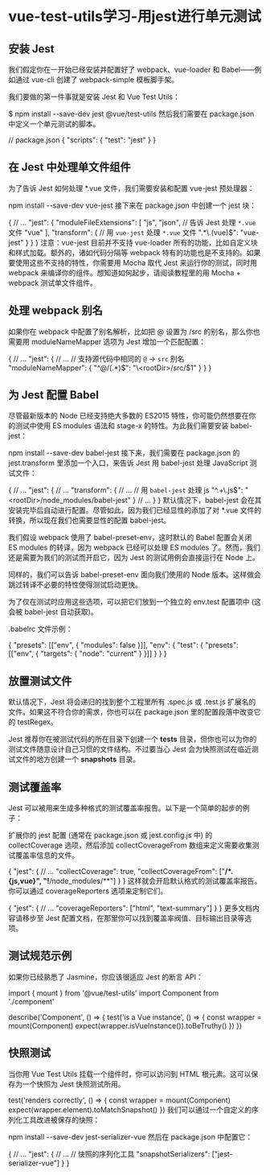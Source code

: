 # vue-test-utils学习-用jest进行单元测试

## 安装 Jest

我们假定你在一开始已经安装并配置好了 webpack、vue-loader 和 Babel——例如通过 vue-cli 创建了 webpack-simple 模板脚手架。

我们要做的第一件事就是安装 Jest 和 Vue Test Utils：

$ npm install --save-dev jest @vue/test-utils
然后我们需要在 package.json 中定义一个单元测试的脚本。

// package.json
{
  "scripts": {
    "test": "jest"
  }
}

## 在 Jest 中处理单文件组件

为了告诉 Jest 如何处理 *.vue 文件，我们需要安装和配置 vue-jest 预处理器：

npm install --save-dev vue-jest
接下来在 package.json 中创建一个 jest 块：

{
  // ...
  "jest": {
    "moduleFileExtensions": [
      "js",
      "json",
      // 告诉 Jest 处理 `*.vue` 文件
      "vue"
    ],
    "transform": {
      // 用 `vue-jest` 处理 `*.vue` 文件
      ".*\\.(vue)$": "vue-jest"
    }
  }
}
注意：vue-jest 目前并不支持 vue-loader 所有的功能，比如自定义块和样式加载。额外的，诸如代码分隔等 webpack 特有的功能也是不支持的。如果要使用这些不支持的特性，你需要用 Mocha 取代 Jest 来运行你的测试，同时用 webpack 来编译你的组件。想知道如何起步，请阅读教程里的用 Mocha + webpack 测试单文件组件。

## 处理 webpack 别名

如果你在 webpack 中配置了别名解析，比如把 @ 设置为 /src 的别名，那么你也需要用 moduleNameMapper 选项为 Jest 增加一个匹配配置：

{
  // ...
  "jest": {
    // ...
    // 支持源代码中相同的 `@` -> `src` 别名
    "moduleNameMapper": {
      "^@/(.*)$": "\<rootDir>/src/$1"
    }
  }
}

## 为 Jest 配置 Babel

尽管最新版本的 Node 已经支持绝大多数的 ES2015 特性，你可能仍然想要在你的测试中使用 ES modules 语法和 stage-x 的特性。为此我们需要安装 babel-jest：

npm install --save-dev babel-jest
接下来，我们需要在 package.json 的 jest.transform 里添加一个入口，来告诉 Jest 用 babel-jest 处理 JavaScript 测试文件：

{
  // ...
  "jest": {
    // ...
    "transform": {
      // ...
      // 用 `babel-jest` 处理 js
      "^.+\\.js$": "\<rootDir>/node_modules/babel-jest"
    }
    // ...
  }
}
默认情况下，babel-jest 会在其安装完毕后自动进行配置。尽管如此，因为我们已经显性的添加了对 *.vue 文件的转换，所以现在我们也需要显性的配置 babel-jest。

我们假设 webpack 使用了 babel-preset-env，这时默认的 Babel 配置会关闭 ES modules 的转译，因为 webpack 已经可以处理 ES modules 了。然而，我们还是需要为我们的测试而开启它，因为 Jest 的测试用例会直接运行在 Node 上。

同样的，我们可以告诉 babel-preset-env 面向我们使用的 Node 版本。这样做会跳过转译不必要的特性使得测试启动更快。

为了仅在测试时应用这些选项，可以把它们放到一个独立的 env.test 配置项中 (这会被 babel-jest 自动获取)。

.babelrc 文件示例：

{
  "presets": [["env", { "modules": false }]],
  "env": {
    "test": {
      "presets": [["env", { "targets": { "node": "current" } }]]
    }
  }
}

## 放置测试文件

默认情况下，Jest 将会递归的找到整个工程里所有 .spec.js 或 .test.js 扩展名的文件。如果这不符合你的需求，你也可以在 package.json 里的配置段落中改变它的 testRegex。

Jest 推荐你在被测试代码的所在目录下创建一个 __tests__ 目录，但你也可以为你的测试文件随意设计自己习惯的文件结构。不过要当心 Jest 会为快照测试在临近测试文件的地方创建一个 __snapshots__ 目录。

## 测试覆盖率

Jest 可以被用来生成多种格式的测试覆盖率报告。以下是一个简单的起步的例子：

扩展你的 jest 配置 (通常在 package.json 或 jest.config.js 中) 的 collectCoverage 选项，然后添加 collectCoverageFrom 数组来定义需要收集测试覆盖率信息的文件。

{
  "jest": {
    // ...
    "collectCoverage": true,
    "collectCoverageFrom": ["**/*.{js,vue}", "!**/node_modules/**"]
  }
}
这样就会开启默认格式的测试覆盖率报告。你可以通过 coverageReporters 选项来定制它们。

{
  "jest": {
    // ...
    "coverageReporters": ["html", "text-summary"]
  }
}
更多文档内容请移步至 Jest 配置文档，在那里你可以找到覆盖率阀值、目标输出目录等选项。

## 测试规范示例

如果你已经熟悉了 Jasmine，你应该很适应 Jest 的断言 API：

import { mount } from '@vue/test-utils'
import Component from './component'

describe('Component', () => {
  test('is a Vue instance', () => {
    const wrapper = mount(Component)
    expect(wrapper.isVueInstance()).toBeTruthy()
  })
})

## 快照测试

当你用 Vue Test Utils 挂载一个组件时，你可以访问到 HTML 根元素。这可以保存为一个快照为 Jest 快照测试所用。

test('renders correctly', () => {
  const wrapper = mount(Component)
  expect(wrapper.element).toMatchSnapshot()
})
我们可以通过一个自定义的序列化工具改进被保存的快照：

npm install --save-dev jest-serializer-vue
然后在 package.json 中配置它：

{
  // ...
  "jest": {
    // ...
    // 快照的序列化工具
    "snapshotSerializers": ["jest-serializer-vue"]
  }
}

<Valine></Valine>
